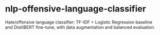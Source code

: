 # nlp-offensive-language-classifier
Hate/offensive language classifier: TF-IDF + Logistic Regression baseline and DistilBERT fine-tune, with data augmentation and balanced evaluation.
